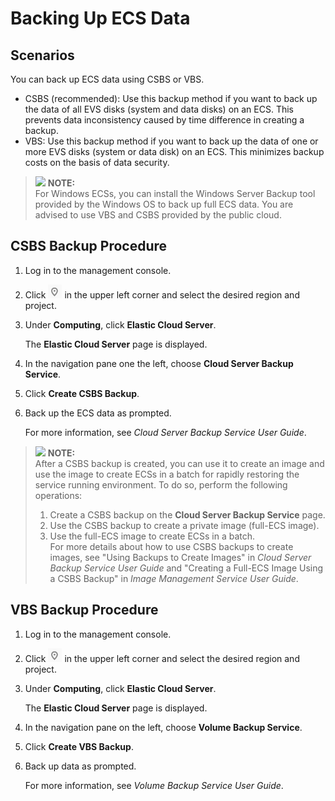 # Backing Up ECS Data<a name="EN-US_TOPIC_0096304614"></a>

## Scenarios<a name="section5441517105316"></a>

You can back up ECS data using CSBS or VBS.

-   CSBS \(recommended\): Use this backup method if you want to back up the data of all EVS disks \(system and data disks\) on an ECS. This prevents data inconsistency caused by time difference in creating a backup.
-   VBS: Use this backup method if you want to back up the data of one or more EVS disks \(system or data disk\) on an ECS. This minimizes backup costs on the basis of data security.

>![](/images/icon-note.gif) **NOTE:**   
>For Windows ECSs, you can install the Windows Server Backup tool provided by the Windows OS to back up full ECS data. You are advised to use VBS and CSBS provided by the public cloud.  

## CSBS Backup Procedure<a name="section55131850105514"></a>

1.  Log in to the management console.
2.  Click  ![](figures/icon-region-0.png)  in the upper left corner and select the desired region and project.
3.  Under  **Computing**, click  **Elastic Cloud Server**.

    The  **Elastic Cloud Server**  page is displayed.

4.  In the navigation pane one the left, choose  **Cloud Server Backup Service**.
5.  Click  **Create CSBS Backup**.
6.  Back up the ECS data as prompted.

    For more information, see  _Cloud Server Backup Service User Guide_.


>![](/images/icon-note.gif) **NOTE:**   
>After a CSBS backup is created, you can use it to create an image and use the image to create ECSs in a batch for rapidly restoring the service running environment. To do so, perform the following operations:  
>1.  Create a CSBS backup on the  **Cloud Server Backup Service**  page.  
>2.  Use the CSBS backup to create a private image \(full-ECS image\).  
>3.  Use the full-ECS image to create ECSs in a batch.  
>For more details about how to use CSBS backups to create images, see "Using Backups to Create Images" in  _Cloud Server Backup Service User Guide_  and "Creating a Full-ECS Image Using a CSBS Backup" in  _Image Management Service User Guide_.  

## VBS Backup Procedure<a name="section16144163518523"></a>

1.  Log in to the management console.
2.  Click  ![](figures/icon-region-0.png)  in the upper left corner and select the desired region and project.
3.  Under  **Computing**, click  **Elastic Cloud Server**.

    The  **Elastic Cloud Server**  page is displayed.

4.  In the navigation pane on the left, choose  **Volume Backup Service**.
5.  Click  **Create VBS Backup**.
6.  Back up data as prompted.

    For more information, see  _Volume Backup Service User Guide_.


